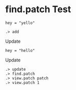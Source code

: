 # find.patch Test

```unison test.u
hey = "yello"
```

```ucm
.> add
```

Update

```unison test.u
hey = "hello"
```

Update

```ucm
.> update
.> find.patch
.> view.patch patch
.> view.patch 1
```
